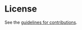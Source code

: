# License

See the
[guidelines for contributions](https://github.com/danwing/authenticating-network/blob/main/CONTRIBUTING.md).
